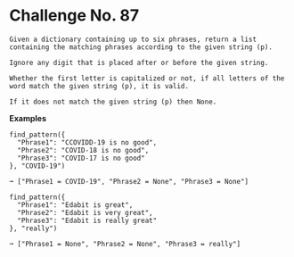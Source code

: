 # Challenge No. 87

    Given a dictionary containing up to six phrases, return a list containing the matching phrases according to the given string (p).

    Ignore any digit that is placed after or before the given string.

    Whether the first letter is capitalized or not, if all letters of the word match the given string (p), it is valid.

    If it does not match the given string (p) then None.

**Examples**

    find_pattern({
      "Phrase1": "CCOVIDD-19 is no good",
      "Phrase2": "COVID-18 is no good",
      "Phrase3": "COVID-17 is no good"
    }, "COVID-19")
     
    ➞ ["Phrase1 = COVID-19", "Phrase2 = None", "Phrase3 = None"]

    find_pattern({
      "Phrase1": "Edabit is great",
      "Phrase2": "Edabit is very great",
      "Phrase3": "Edabit is really great"
    }, "really")
     
    ➞ ["Phrase1 = None", "Phrase2 = None", "Phrase3 = really"]